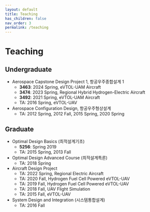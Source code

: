 ```yaml
---
layout: default
title: Teaching
has_children: false
nav_order: 3
permalink: /teaching
---
```


# Teaching

## Undergraduate

- Aerospace Capstone Design Project 1, 항공우주종합설계 1
  - **3463**: 2024 Spring, eVTOL-UAM Aircraft
  - **3474**: 2023 Spring, Regional Hybrid Hydrogen-Electric Aircraft
  - **3492**: 2021 Spring, eVTOL-UAM Aircraft
  - TA: 2016 Spring, eVTOL-UAV
- Aerospace Configuration Design, 항공우주형상설계
  - TA: 2012 Spring, 2012 Fall, 2015 Spring, 2020 Spring

## Graduate

- Optimal Design Basics (최적설계기초)
  - **5256**: Spring 2019
  - TA: 2015 Spring, 2013 Fall
- Optimal Design Advanced Course (최적설계특론)
  - TA: 2018 Spring
- Aircraft Design Project
  - TA: 2022 Spring, Regional Electric Aircraft
  - TA: 2020 Fall, Hydrogen Fuel Cell Powered eVTOL-UAV
  - TA: 2019 Fall, Hydrogen Fuel Cell Powered eVTOL-UAV
  - TA: 2018 Fall, UAV Flight Simulation
  - TA: 2015 Fall, eVTOL-UAV
- System Design and Integration (시스템통합설계)
  - TA: 2016 Fall
